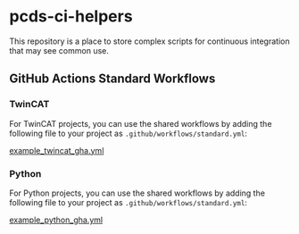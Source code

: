 # pcds-ci-helpers

This repository is a place to store complex scripts for continuous integration
that may see common use.

## GitHub Actions Standard Workflows

### TwinCAT

For TwinCAT projects, you can use the shared workflows by adding the following file
to your project as ``.github/workflows/standard.yml``:

[example_twincat_gha.yml](example_twincat_gha.yml)

### Python

For Python projects, you can use the shared workflows by adding the following file
to your project as ``.github/workflows/standard.yml``:

[example_python_gha.yml](example_python_gha.yml)
